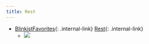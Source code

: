 ```yaml
---
title: Rest
---
```



- [BlinkistFavorites](/blinkistfavorites){: .internal-link} [Rest](/rest){: .internal-link} 
    - ![](https://firebasestorage.googleapis.com/v0/b/firescript-577a2.appspot.com/o/imgs%2Fapp%2FDoomHammer%2FOp_njmL1dh.png?alt=media&token=82b69386-c180-4754-8625-21f0aa155ab7)




